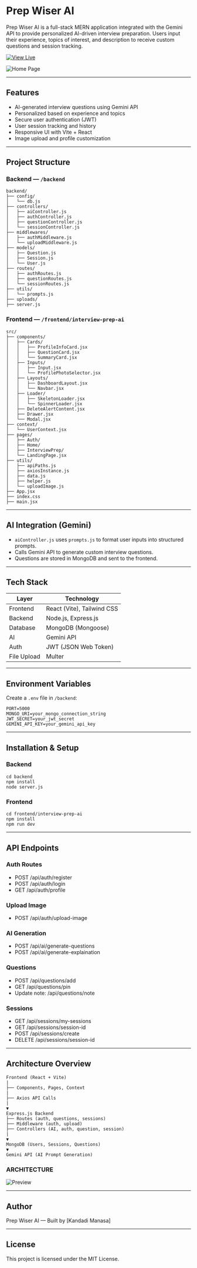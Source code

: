 # Prep Wiser AI

Prep Wiser AI is a full-stack MERN application integrated with the Gemini API to provide personalized AI-driven interview preparation. Users input their experience, topics of interest, and description to receive custom questions and session tracking.

[![View Live](https://img.shields.io/badge/View_Live-PrepWiserAI-brightgreen?style=for-the-badge&logo=vercel)](https://prepwiseai-gamma.vercel.app/)

![Home Page](https://drive.google.com/uc?export=view&id=1AQVy_YuQI0GiyJp0Ka4Fl9KqTDWjM9G1)


---

## Features

- AI-generated interview questions using Gemini API
- Personalized based on experience and topics
- Secure user authentication (JWT)
- User session tracking and history
- Responsive UI with Vite + React
- Image upload and profile customization

---

## Project Structure

### Backend — `/backend`

```
backend/
├── config/
│   └── db.js
├── controllers/
│   ├── aiController.js
│   ├── authController.js
│   ├── questionController.js
│   └── sessionController.js
├── middlewares/
│   ├── authMiddleware.js
│   └── uploadMiddleware.js
├── models/
│   ├── Question.js
│   ├── Session.js
│   └── User.js
├── routes/
│   ├── authRoutes.js
│   ├── questionRoutes.js
│   └── sessionRoutes.js
├── utils/
│   └── prompts.js
├── uploads/
├── server.js
```

### Frontend — `/frontend/interview-prep-ai`

```
src/
├── components/
│   ├── Cards/
│   │   ├── ProfileInfoCard.jsx
│   │   ├── QuestionCard.jsx
│   │   └── SummaryCard.jsx
│   ├── Inputs/
│   │   ├── Input.jsx
│   │   └── ProfilePhotoSelector.jsx
│   ├── Layouts/
│   │   ├── DashboardLayout.jsx
│   │   └── Navbar.jsx
│   ├── Loader/
│   │   ├── SkeletonLoader.jsx
│   │   └── SpinnerLoader.jsx
│   ├── DeleteAlertContent.jsx
│   ├── Drawer.jsx
│   └── Modal.jsx
├── context/
│   └── UserContext.jsx
├── pages/
│   ├── Auth/
│   ├── Home/
│   ├── InterviewPrep/
│   └── LandingPage.jsx
├── utils/
│   ├── apiPaths.js
│   ├── axiosInstance.js
│   ├── data.js
│   ├── helper.js
│   └── uploadImage.js
├── App.jsx
├── index.css
├── main.jsx
```

---

## AI Integration (Gemini)

- `aiController.js` uses `prompts.js` to format user inputs into structured prompts.
- Calls Gemini API to generate custom interview questions.
- Questions are stored in MongoDB and sent to the frontend.

---

## Tech Stack

| Layer       | Technology                            |
|------------|----------------------------------------|
| Frontend    | React (Vite), Tailwind CSS             |
| Backend     | Node.js, Express.js                    |
| Database    | MongoDB (Mongoose)                     |
| AI          | Gemini API                             |
| Auth        | JWT (JSON Web Token)                   |
| File Upload | Multer                                 |

---

## Environment Variables

Create a `.env` file in `/backend`:

```
PORT=5000
MONGO_URI=your_mongo_connection_string
JWT_SECRET=your_jwt_secret
GEMINI_API_KEY=your_gemini_api_key
```

---

## Installation & Setup

### Backend

```
cd backend
npm install
node server.js
```

### Frontend

```
cd frontend/interview-prep-ai
npm install
npm run dev
```

---

## API Endpoints

### Auth Routes

- POST /api/auth/register
- POST /api/auth/login
- GET /api/auth/profile

### Upload Image
- POST /api/auth/upload-image

### AI Generation

- POST /api/ai/generate-questions
- POST /api/ai/generate-explaination

### Questions

- POST /api/questions/add
- GET /api/questions/pin
- Update note: /api/questions/note

### Sessions

- GET /api/sessions/my-sessions
- GET /api/sessions/session-id
- POST /api/sessions/create
- DELETE /api/sessions/session-id
---

## Architecture Overview

```
Frontend (React + Vite)
|
├── Components, Pages, Context
|
├── Axios API Calls
|
▼
Express.js Backend
├── Routes (auth, questions, sessions)
├── Middleware (auth, upload)
├── Controllers (AI, auth, question, session)
|
▼
MongoDB (Users, Sessions, Questions)
▼
Gemini API (AI Prompt Generation)
```
### ARCHITECTURE

![Preview](https://drive.google.com/uc?export=view&id=1Eq2ieZkoAGPY6a20pIbdlMh5d__rAmpe)



---

## Author

Prep Wiser AI — Built by [Kandadi Manasa]

---

## License

This project is licensed under the MIT License.
